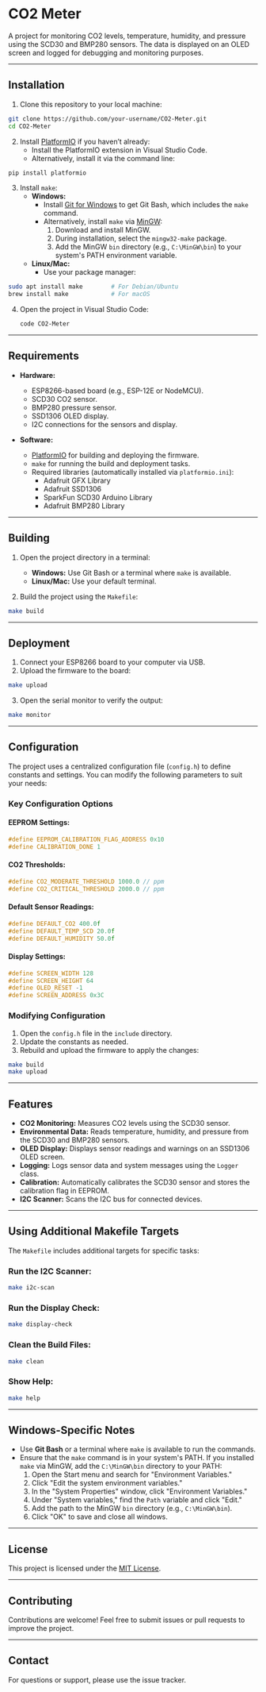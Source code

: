 # CO2 Meter

A project for monitoring CO2 levels, temperature, humidity, and pressure using the SCD30 and BMP280 sensors. The data is displayed on an OLED screen and logged for debugging and monitoring purposes.

---

## **Installation**

1. Clone this repository to your local machine:
```bash
git clone https://github.com/your-username/CO2-Meter.git
cd CO2-Meter
```

2. Install [PlatformIO](https://platformio.org/) if you haven’t already:
   - Install the PlatformIO extension in Visual Studio Code.
   - Alternatively, install it via the command line:
```bash
pip install platformio
```

3. Install `make`:
   - **Windows:**
     - Install [Git for Windows](https://gitforwindows.org/) to get Git Bash, which includes the `make` command.
     - Alternatively, install `make` via [MinGW](http://www.mingw.org/):
       1. Download and install MinGW.
       2. During installation, select the `mingw32-make` package.
       3. Add the MinGW `bin` directory (e.g., `C:\MinGW\bin`) to your system's PATH environment variable.
   - **Linux/Mac:**
     - Use your package manager:
```bash
sudo apt install make        # For Debian/Ubuntu
brew install make            # For macOS
```

4. Open the project in Visual Studio Code:
   ```bash
   code CO2-Meter
   ```

---

## **Requirements**

- **Hardware:**
  - ESP8266-based board (e.g., ESP-12E or NodeMCU).
  - SCD30 CO2 sensor.
  - BMP280 pressure sensor.
  - SSD1306 OLED display.
  - I2C connections for the sensors and display.

- **Software:**
  - [PlatformIO](https://platformio.org/) for building and deploying the firmware.
  - `make` for running the build and deployment tasks.
  - Required libraries (automatically installed via `platformio.ini`):
    - Adafruit GFX Library
    - Adafruit SSD1306
    - SparkFun SCD30 Arduino Library
    - Adafruit BMP280 Library

---

## **Building**

1. Open the project directory in a terminal:
   - **Windows:** Use Git Bash or a terminal where `make` is available.
   - **Linux/Mac:** Use your default terminal.

2. Build the project using the `Makefile`:
```bash
make build
```

---

## **Deployment**

1. Connect your ESP8266 board to your computer via USB.
2. Upload the firmware to the board:
```bash
make upload
```

3. Open the serial monitor to verify the output:
```bash
make monitor
```

---

## **Configuration**

The project uses a centralized configuration file (`config.h`) to define constants and settings. You can modify the following parameters to suit your needs:

### **Key Configuration Options**
#### **EEPROM Settings:**
```cpp
#define EEPROM_CALIBRATION_FLAG_ADDRESS 0x10
#define CALIBRATION_DONE 1
```

#### **CO2 Thresholds:**
```cpp
#define CO2_MODERATE_THRESHOLD 1000.0 // ppm
#define CO2_CRITICAL_THRESHOLD 2000.0 // ppm
```

#### **Default Sensor Readings:**
```cpp
#define DEFAULT_CO2 400.0f
#define DEFAULT_TEMP_SCD 20.0f
#define DEFAULT_HUMIDITY 50.0f
```

#### **Display Settings:**
```cpp
#define SCREEN_WIDTH 128
#define SCREEN_HEIGHT 64
#define OLED_RESET -1
#define SCREEN_ADDRESS 0x3C
```

### **Modifying Configuration**
1. Open the `config.h` file in the `include` directory.
2. Update the constants as needed.
3. Rebuild and upload the firmware to apply the changes:
```bash
make build
make upload
```

---

## **Features**

- **CO2 Monitoring:** Measures CO2 levels using the SCD30 sensor.
- **Environmental Data:** Reads temperature, humidity, and pressure from the SCD30 and BMP280 sensors.
- **OLED Display:** Displays sensor readings and warnings on an SSD1306 OLED screen.
- **Logging:** Logs sensor data and system messages using the `Logger` class.
- **Calibration:** Automatically calibrates the SCD30 sensor and stores the calibration flag in EEPROM.
- **I2C Scanner:** Scans the I2C bus for connected devices.

---

## **Using Additional Makefile Targets**

The `Makefile` includes additional targets for specific tasks:

### **Run the I2C Scanner:**
```bash
make i2c-scan
```

### **Run the Display Check:**
```bash
make display-check
```

### **Clean the Build Files:**
```bash
make clean
```

### **Show Help:**
```bash
make help
```

---

## **Windows-Specific Notes**

- Use **Git Bash** or a terminal where `make` is available to run the commands.
- Ensure that the `make` command is in your system's PATH. If you installed `make` via MinGW, add the `C:\MinGW\bin` directory to your PATH:
  1. Open the Start menu and search for "Environment Variables."
  2. Click "Edit the system environment variables."
  3. In the "System Properties" window, click "Environment Variables."
  4. Under "System variables," find the `Path` variable and click "Edit."
  5. Add the path to the MinGW `bin` directory (e.g., `C:\MinGW\bin`).
  6. Click "OK" to save and close all windows.

---

## **License**

This project is licensed under the [MIT License](LICENSE).

---

## **Contributing**

Contributions are welcome! Feel free to submit issues or pull requests to improve the project.

---

## **Contact**

For questions or support, please use the issue tracker.

